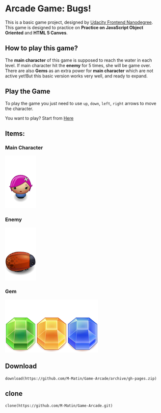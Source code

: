 #  Arcade Game: Bugs!
This is a basic game project, designed by [Udacity Frontend Nanodegree](https://www.udacity.com/course/front-end-web-developer-nanodegree--nd001). This game is designed to practice on **Practice on JavaScript Object Oriented** and **HTML 5 Canves**.

## How to play this game?
The **main character** of this game is supposed to reach the water in each level. If main character hit the **enemy** for 5 times, she will be game over.
There are also **Gems** as an extra power for **main character** which are not active yet!But this basic version works very well, and ready to expand.


## Play the Game
To play the game you just need to use `up`, `down`, `left`, `right` arrows to move the character.

You want to play? Start from [Here](https://m-matin.github.io/Game-Arcade/) 

## Items:
### Main Character
![Main Character](https://github.com/M-Matin/Game-Arcade/blob/gh-pages/images/char-pink-girl.png?raw=true)
### Enemy
![Enemy](https://github.com/M-Matin/Game-Arcade/blob/gh-pages/images/enemy-bug.png?raw=true)

### Gem
![gem-green](https://github.com/M-Matin/Game-Arcade/blob/gh-pages/images/gem-green.png?raw=true)![gem-orange](https://github.com/M-Matin/Game-Arcade/blob/gh-pages/images/gem-orange.png?raw=true)![gem-blue](https://github.com/M-Matin/Game-Arcade/blob/gh-pages/images/gem-blue.png?raw=true)

 ## Download
  `download(https://github.com/M-Matin/Game-Arcade/archive/gh-pages.zip)`
  ## clone

  `clone(https://github.com/M-Matin/Game-Arcade.git)`
